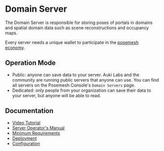 # Domain Server

The Domain Server is responsible for storing poses of portals in domains and spatial domain data such as scene reconstructions and occupancy maps.

Every server needs a unique wallet to participate in the [posemesh economy](https://www.aukilabs.com/posemesh/fundamentals).

## Operation Mode
- Public: anyone can save data to your server. Auki Labs and the community are running public servers that anyone can use. You can find all servers on the Posemesh Console's `Domain Servers` page.
- Dedicated: only people from your organization can save their data to your server, but anyone will be able to read.

## Documentation
- [Video Tutorial](docs/video-tutorial.md)
- [Server Operator's Manual](docs/operator-manual.md)
- [Minimum Requirements](docs/minimum-requirements.md)
- [Deployment](docs/deployment.md)
- [Configuration](docs/configuration.md)


